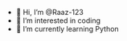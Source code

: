 - 👋 Hi, I’m @Raaz-123
- 👀 I’m interested in coding
- 🌱 I’m currently learning Python


<!---
Raaz-123/Raaz-123 is a ✨ special ✨ repository because its `README.md` (this file) appears on your GitHub profile.
You can click the Preview link to take a look at your changes.
--->
